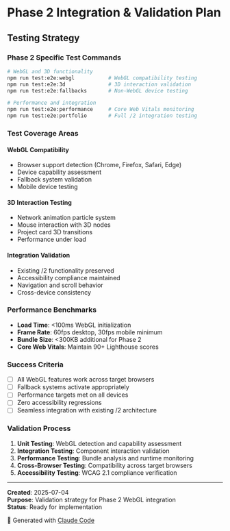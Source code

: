 # Phase 2 Integration & Validation Plan

## **Testing Strategy**

### **Phase 2 Specific Test Commands**
```bash
# WebGL and 3D functionality
npm run test:e2e:webgl           # WebGL compatibility testing
npm run test:e2e:3d              # 3D interaction validation
npm run test:e2e:fallbacks       # Non-WebGL device testing

# Performance and integration
npm run test:e2e:performance     # Core Web Vitals monitoring
npm run test:e2e:portfolio       # Full /2 integration testing
```

### **Test Coverage Areas**

#### **WebGL Compatibility**
- Browser support detection (Chrome, Firefox, Safari, Edge)
- Device capability assessment
- Fallback system validation
- Mobile device testing

#### **3D Interaction Testing**
- Network animation particle system
- Mouse interaction with 3D nodes
- Project card 3D transitions
- Performance under load

#### **Integration Validation**
- Existing /2 functionality preserved
- Accessibility compliance maintained
- Navigation and scroll behavior
- Cross-device consistency

### **Performance Benchmarks**
- **Load Time**: <100ms WebGL initialization
- **Frame Rate**: 60fps desktop, 30fps mobile minimum
- **Bundle Size**: <300KB additional for Phase 2
- **Core Web Vitals**: Maintain 90+ Lighthouse scores

### **Success Criteria**
- [ ] All WebGL features work across target browsers
- [ ] Fallback systems activate appropriately
- [ ] Performance targets met on all devices
- [ ] Zero accessibility regressions
- [ ] Seamless integration with existing /2 architecture

### **Validation Process**
1. **Unit Testing**: WebGL detection and capability assessment
2. **Integration Testing**: Component interaction validation
3. **Performance Testing**: Bundle analysis and runtime monitoring
4. **Cross-Browser Testing**: Compatibility across target browsers
5. **Accessibility Testing**: WCAG 2.1 compliance verification

---

**Created**: 2025-07-04  
**Purpose**: Validation strategy for Phase 2 WebGL integration  
**Status**: Ready for implementation

🤖 Generated with [Claude Code](https://claude.ai/code)